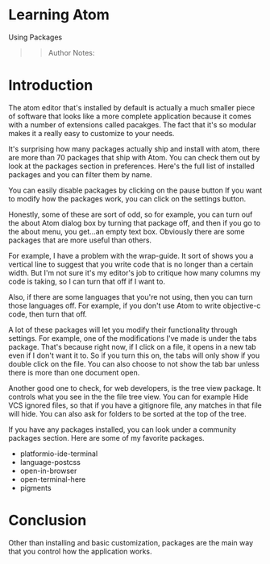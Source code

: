 <!-- .slide: data-state="title" -->
# Learning Atom
Using Packages

> > Author Notes:

# Introduction
The atom editor that's installed by default is actually a much smaller piece of software that looks like a more complete application because it comes with a number of extensions called pacakges. The fact that it's so modular makes it a really easy to customize to your needs.

It's surprising how many packages actually ship and install with atom, there are more than 70 packages that ship with Atom. You can check them out by look at the packages section in preferences. Here's the full list of installed packages and you can filter them by name.

You can easily disable packages by clicking on the pause button
If you want to modify how the packages work, you can click on the settings button.

Honestly, some of these are sort of odd, so for example, you can turn ouf the about Atom dialog box by turning that package off, and then if you go to the about menu, you get...an empty text box. Obviously there are some packages that are more useful than others.

For example, I have a problem with the wrap-guide. It sort of shows you a vertical line to suggest that you write code that is no longer than a certain width. But I'm not sure it's my editor's job to critique how many columns my code is taking, so I can turn that off if I want to.

Also, if there are some languages that you're not using, then you can turn those languages off. For example, if you don't use Atom to write objective-c code, then turn that off.

A lot of these packages will let you modify their functionality through settings. For example, one of the modifications I've made is under the tabs package. That's because right now, if I click on a file, it opens in a new tab even if I don't want it to. So if you turn this on, the tabs will only show if you double click on the file. You can also choose to not show the tab bar unless there is more than one document open.

Another good one to check, for web developers, is the tree view package. It controls what you see in the the file tree view. You can for example Hide VCS ignored files, so that if you have a gitignore file, any matches in that file will hide. You can also ask for folders to be sorted at the top of the tree.

If you have any packages installed, you can look under a community packages section. Here are some of my favorite packages.

- platformio-ide-terminal
- language-postcss
- open-in-browser
- open-terminal-here
- pigments

# Conclusion
Other than installing and basic customization, packages are the main way that you control how the application works.
